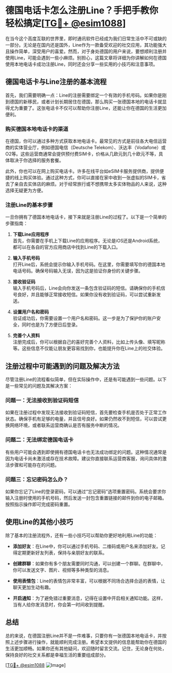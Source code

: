 # 德国电话卡怎么注册Line？手把手教你轻松搞定[[TG💪+ @esim1088](https://t.me/s/esim1088)]

在当今这个高度互联的世界里，即时通讯软件已经成为我们日常生活中不可或缺的一部分。无论是在国内还是国外，Line作为一款备受欢迎的社交应用，其功能强大且操作简单，深受用户的喜爱。然而，对于身处德国的用户来说，要想顺利注册并使用Line，可能会遇到一些小麻烦。别担心，这篇文章将详细为你讲解如何在德国使用本地电话卡成功注册Line，同时还会分享一些实用的小技巧和注意事项。

## 德国电话卡与Line注册的基本流程

首先，我们需要明确一点：Line的注册需要绑定一个有效的手机号码。如果你是刚到德国的新移民，或者计划长期居住在德国，那么购买一张德国本地的电话卡就显得尤为重要了。这张电话卡不仅可以帮助你注册Line，还能让你在德国的生活更加便利。

### 购买德国本地电话卡的渠道

在德国，你可以通过多种方式获取本地电话卡。最常见的方式是前往各大电信运营商的实体营业厅，例如德国电信（Deutsche Telekom）、沃达丰（Vodafone）或O2等。这些运营商通常会提供预付费SIM卡，价格从几欧元到几十欧元不等，具体取决于你选择的服务套餐。

此外，你也可以在网上购买电话卡。许多在线平台如eSIM卡服务提供商，提供便捷的线上购买体验。通过这种方式，你可以直接在家中收到一张虚拟的SIM卡，省去了亲自去实体店的麻烦。对于经常旅行或不想携带太多实体物品的人来说，这种选择无疑更为方便。

### 注册Line的基本步骤

一旦你拥有了德国本地电话卡，接下来就是注册Line的过程了。以下是一个简单的步骤指南：

1. **下载Line应用程序**  
   首先，你需要在手机上下载Line的应用程序。无论是iOS还是Android系统，都可以在各自的官方应用商店中找到Line的下载入口。

2. **输入手机号码**  
   打开Line后，系统会提示你输入手机号码。在这里，你需要填写你的德国本地电话号码。确保号码输入无误，因为这是验证你身份的关键步骤。

3. **接收验证码**  
   输入手机号码后，Line会向你发送一条包含验证码的短信。请确保你的手机信号良好，并且能够正常接收短信。如果你没有收到验证码，可以尝试重新发送。

4. **设置用户名和密码**  
   验证成功后，你需要设置一个用户名和密码。这一步是为了保护你的账户安全，同时也是为了方便日后登录。

5. **完善个人资料**  
   注册完成后，你可以根据自己的喜好完善个人资料，比如上传头像、填写昵称等。这些信息不仅能让朋友更容易找到你，也能提升你在Line上的社交体验。

## 注册过程中可能遇到的问题及解决方法

尽管注册Line的流程看似简单，但在实际操作中，还是有可能遇到一些问题。以下是一些常见的问题及其解决方案：

### 问题一：无法接收到验证码短信

如果在注册过程中发现无法接收到验证码短信，首先要检查手机是否处于正常工作状态。确保手机有足够的电量，并且信号良好。如果仍然收不到短信，可以尝试更换网络环境，或者联系运营商确认是否有服务中断的情况。

### 问题二：无法绑定德国电话卡

有些用户可能会遇到即使拥有德国电话卡也无法成功绑定的问题。这种情况通常是因为电话卡尚未激活或存在技术故障。建议你直接联系运营商客服，询问具体的激活步骤和可能存在的问题。

### 问题三：忘记密码怎么办？

如果你忘记了Line的登录密码，可以通过“忘记密码”选项重置密码。系统会要求你输入注册时使用的手机号码，然后发送一封包含重置链接的邮件到你的电子邮箱。按照指示操作即可完成密码重置。

## 使用Line的其他小技巧

除了基本的注册流程外，还有一些小技巧可以帮助你更好地利用Line的功能：

- **添加好友**：在Line中，你可以通过手机号码、二维码或用户名来添加好友。记得定期更新好友列表，保持与亲朋好友的联系。
  
- **创建群聊**：如果你有多个朋友需要同时沟通，可以创建一个群聊。在群聊中，你可以发送文字、图片、视频等多种类型的消息。

- **使用表情包**：Line的表情包非常丰富，可以根据不同场合选择合适的表情，让聊天更加生动有趣。

- **开启通知**：为了避免错过重要消息，记得在设置中开启相关通知功能。这样，当有人给你发消息时，你会第一时间收到提醒。

## 总结

总的来说，在德国注册Line并不是一件难事，只要你有一张德国本地电话卡，并按照上述步骤进行操作，就能顺利完成注册。希望本文提供的信息能帮助你在德国的生活更加顺畅。如果你还有其他疑问，欢迎随时留言交流。记住，无论身在何处，保持良好的社交关系都是幸福生活的重要组成部分。

[[TG💪+ @esim1088](https://t.me/s/esim1088) ![Image](https://i.postimg.cc/4NQfJmqS/Snipaste-2025-05-13-00-14-12.png)]